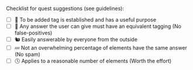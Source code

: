<!-- Guidelines for quest suggestions: https://github.com/westnordost/StreetComplete/wiki/Adding-new-Quests-to-StreetComplete -->

Checklist for quest suggestions (see guidelines):
- [ ] 🚧 To be added tag is established and has a useful purpose
- [ ] 🤔 Any answer the user can give must have an equivalent tagging (No false-positives) 
- [ ] 🐿️ Easily answerable by everyone from the outside
- [ ] 💤 Not an overwhelming percentage of elements have the same answer (No spam)
- [ ] 🕓 Applies to a reasonable number of elements (Worth the effort)
